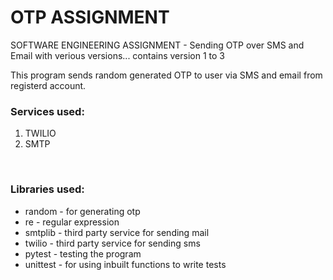 # OTP ASSIGNMENT 
SOFTWARE ENGINEERING ASSIGNMENT - Sending OTP over SMS and Email with verious versions...
contains version 1 to 3

This program sends random generated OTP to user via SMS and email from registerd account. <br>
<h3>Services used: </h3>
<ol>
<li> TWILIO </li>
<li> SMTP</li>
</ol>
<br>

<h3>Libraries used: </h3>

<ul>
  <li>random - for generating otp</li>
  <li>re - regular expression</li>
  <li>smtplib - third party service for sending mail</li>
  <li>twilio - third party service for sending sms</li>
  <li>pytest - testing the program</li>
  <li>unittest - for using inbuilt functions to write tests</li>
</ul>
<br>
